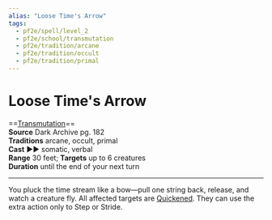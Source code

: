 ```yaml
---
alias: "Loose Time's Arrow"
tags:
  - pf2e/spell/level_2
  - pf2e/school/transmutation
  - pf2e/tradition/arcane
  - pf2e/tradition/occult
  - pf2e/tradition/primal
---
```


# Loose Time's Arrow

==[Transmutation](../../../Traits/Transmutation.md)==  
__Source__ Dark Archive pg. 182  
**Traditions** arcane, occult, primal  
**Cast** ►► somatic, verbal  
**Range** 30 feet; **Targets** up to 6 creatures  
**Duration** until the end of your next turn

---

You pluck the time stream like a bow—pull one string back, release, and watch a creature fly. All affected targets are [Quickened](../../../Conditions/Quickened.md). They can use the extra action only to Step or Stride.
